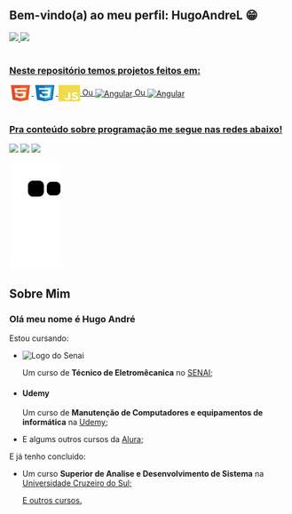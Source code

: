 ## Bem-vindo(a) ao meu perfil: HugoAndreL 😁
<div>
  
  <a href="https://github.com/HugoAndreL" />
  <img height="180em" src="https://github-readme-stats.vercel.app/api?username=HugoAndreL&show_icons=true&theme=tokyonight&include_all_commits=true&count_private=true"/>
  <img height="180em" src="https://github-readme-stats.vercel.app/api/top-langs/?username=HugoAndreL&layout=compact&langs_count=6&theme=tokyonight"/>
  
</div>

<div style="display: inline_block"><br>
  
  ### Neste repositório temos projetos feitos em:
  
  <img align="center" alt="HTML" height="30" width="40" src="https://raw.githubusercontent.com/devicons/devicon/master/icons/html5/html5-original.svg">
  <img align="center" alt="CSS" height="30" width="40" src="https://raw.githubusercontent.com/devicons/devicon/master/icons/css3/css3-original.svg">
  <img align="center" alt="JS" height="30" width="40" src="https://raw.githubusercontent.com/devicons/devicon/master/icons/javascript/javascript-plain.svg">
  Ou
  <img align="center" alt="Angular" height="30" width="40" src="https://cdn.jsdelivr.net/gh/devicons/devicon/icons/dotnetcore/dotnetcore-original.svg" />    
  Ou
  <img align="center" alt="Angular" height="30" width="40" src="https://cdn.jsdelivr.net/gh/devicons/devicon/icons/angularjs/angularjs-original.svg">
          
</div>
 
 <br>
 
 ### Pra conteúdo sobre programação me segue nas redes abaixo!
 
<div>
  
 <a href="https://instagram.com/hugoandrelucena/" target="_blank" rel="noopener noreferrer"><img src="https://img.shields.io/badge/-Instagram-%23E4405F?style=for-the-badge&logo=instagram&logoColor=white" target="_blank"></a>
 <a href="https://discord.com/channels/@me" target="_blank" rel="noopener noreferrer"><img src="https://img.shields.io/badge/Discord-7289DA?style=for-the-badge&logo=discord&logoColor=white" target="_blank"></a> 
 <a href="https://www.linkedin.com/in/hugo-andré-lucena-968a42207" target="_blank" rel="noopener noreferrer"><img src="https://img.shields.io/badge/-LinkedIn-%230077B5?style=for-the-badge&logo=linkedin&logoColor=white" target="_blank"></a> 

  ![Snake animation](https://github.com/HugoAndreL/HugoAndreL/blob/output/github-contribution-grid-snake.svg)

</div>

<div>
  
  ## Sobre Mim
  ### Olá meu nome é <b>Hugo André</b>

  <p>Estou cursando:</p>
   <ul>
     <li>
       <div>
          <img src="https://www.sp.senai.br/images/senai.svg" alt="Logo do Senai" width=100 />
          <p>Um curso de <b>Técnico de Eletromêcanica</b> no <a href="https://www.sp.senai.br/" target="_blank">SENAI<a>;<p>
        </div>
      </li>
      <li>
        <div>
          <h4>Udemy</h4>
          <p>Um curso de <b>Manutenção de Computadores e equipamentos de informática</b> na <a href="https://www.udemy.com" target="_blank">Udemy</a>;</p>
        </div>
      </li>
      <li>
        <p>E algums outros cursos da <a href="https://cursos.alura.com.br/" target="_blank">Alura</a>;</p>
      </li>
   </ul>
   
  <p>E já tenho concluido:</p>
  <ul>
    <li>
      <p>Um curso <b>Superior de Analise e Desenvolvimento de Sistema</b> na <a href="https://www.cruzeirodosul.edu.br/" target="_blank">Universidade Cruzeiro do Sul;</p>
      <p>E outros cursos.</p>
    </li>
   </ul>
</div>
